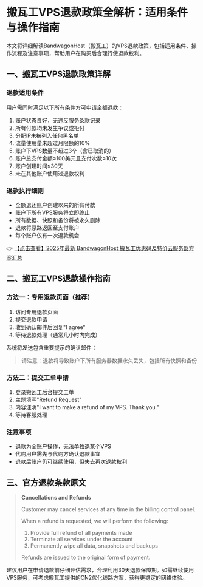 # 搬瓦工VPS退款政策全解析：适用条件与操作指南

本文将详细解读BandwagonHost（搬瓦工）的VPS退款政策，包括适用条件、操作流程及注意事项，帮助用户在购买后合理行使退款权利。

## 一、搬瓦工VPS退款政策详解

### 退款适用条件
用户需同时满足以下所有条件方可申请全额退款：

1. 账户状态良好，无违反服务条款记录
2. 所有付款均未发生争议或拒付
3. 分配IP未被列入任何黑名单
4. 流量使用量未超过月限额的10%
5. 账户下VPS数量不超过3个（含已取消的）
6. 账户总支付金额≤100美元且支付次数≤10次
7. 账户创建时间≤30天
8. 未在其他账户使用过退款权利

### 退款执行细则
- 全额退还账户创建以来的所有付款
- 账户下所有VPS服务将立即终止
- 所有数据、快照和备份将被永久删除
- 退款将原路返回至支付账户
- 每个账户仅有一次退款机会

👉 [【点击查看】2025年最新 BandwagonHost 搬瓦工优惠码及特价云服务器方案汇总](https://bit.ly/banwagon)

## 二、搬瓦工VPS退款操作指南

### 方法一：专用退款页面（推荐）
1. 访问专用退款页面
2. 提交退款申请
3. 收到确认邮件后回复"I agree"
4. 等待退款处理（通常几小时内完成）

系统将发送包含重要提示的确认邮件：
> 请注意：退款将导致账户下所有服务器数据永久丢失，包括所有快照和备份

### 方法二：提交工单申请
1. 登录搬瓦工后台提交工单
2. 主题填写"Refund Request"
3. 内容注明"I want to make a refund of my VPS. Thank you."
4. 等待客服处理

### 注意事项
- 退款为全账户操作，无法单独退某个VPS
- 代购用户需先与代购方确认退款事宜
- 退款后账户仍可继续使用，但失去再次退款权利

## 三、官方退款条款原文

> **Cancellations and Refunds**
> 
> Customer may cancel services at any time in the billing control panel.
> 
> When a refund is requested, we will perform the following:
> 
> 1. Provide full refund of all payments made
> 2. Terminate all services under the account
> 3. Permanently wipe all data, snapshots and backups
> 
> Refunds are issued to the original form of payment.

建议用户在申请退款前仔细评估需求，合理利用30天退款保障期。如需继续使用VPS服务，可考虑搬瓦工提供的CN2优化线路方案，获得更稳定的网络体验。